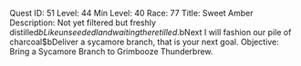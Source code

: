 Quest ID: 51
Level: 44
Min Level: 40
Race: 77
Title: Sweet Amber
Description: Not yet filtered but freshly distilled$bLike unseeded land waiting there tilled.$bNext I will fashion our pile of charcoal$bDeliver a sycamore branch, that is your next goal.
Objective: Bring a Sycamore Branch to Grimbooze Thunderbrew.
